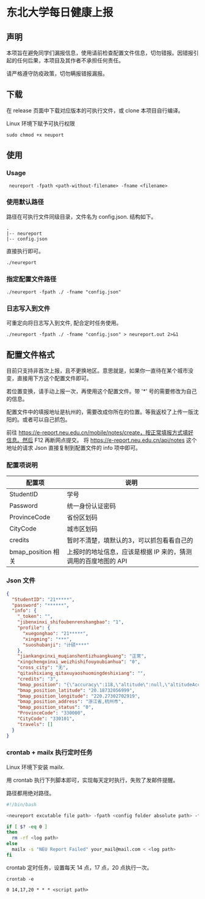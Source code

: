 # 东北大学每日健康上报

## 声明

本项旨在避免同学们漏报信息，使用请前检查配置文件信息，切勿错报。因错报引起的任何后果，本项目及其作者不承担任何责任。

请严格遵守防疫政策，切勿瞒报错报漏报。

## 下载

在 release 页面中下载对应版本的可执行文件，或 clone 本项目自行编译。

Linux 环境下赋予可执行权限

```shell
sudo chmod +x neuport
```

## 使用

### Usage

```
 neureport -fpath <path-without-filename> -fname <filename>
```

### 使用默认路径

路径在可执行文件同级目录，文件名为 config.json. 结构如下。

```tree
.
|-- neureport
|-- config.json
```

直接执行即可。

```shell
./neureport
```

### 指定配置文件路径

```shell
./neureport -fpath ./ -fname "config.json"
```

### 日志写入到文件

可重定向将日志写入到文件, 配合定时任务使用。

```
./neureport -fpath ./ -fname "config.json" > neureport.out 2>&1
```


## 配置文件格式

目前只支持非首次上报，且不更换地区。意思就是，如果你一直待在某个城市没变，直接用下方这个配置文件即可。

若位置变换，请手动上报一次，再使用这个配置文件。带 '*' 号的需要修改为自己的信息。

配置文件中的填报地址是杭州的，需要改成你所在的位置。等我返校了上传一版沈阳的。或者可以自己抓包。

前往 https://e-report.neu.edu.cn/mobile/notes/create，按正常填报方式填好信息。然后 F12 再断网点提交。 将 https://e-report.neu.edu.cn/api/notes 这个地址的请求 Json 直接复制到配置文件的 info 项中即可。

### 配置项说明

|配置项|说明|
|---|---|
|StudentID|学号|
|Password|统一身份认证密码|
|ProvinceCode|省份区划码|
|CityCode|城市区划码|
|credits|暂时不清楚，填默认的3，可以抓包看看自己的|
|bmap_position 相关|上报时的地址信息，应该是根据 IP 来的，猜测调用的百度地图的 API|

### Json 文件

```json
{
  "StudentID": "21*****",
  "password": "******",
  "info": {
    "_token": "",
    "jibenxinxi_shifoubenrenshangbao": "1",
    "profile": {
      "xuegonghao": "21*****",
      "xingming": "***",
      "suoshubanji": "计硕****"
    },
    "jiankangxinxi_muqianshentizhuangkuang": "正常",
    "xingchengxinxi_weizhishifouyoubianhua": "0",
    "cross_city": "无",
    "qitashixiang_qitaxuyaoshuomingdeshixiang": "",
    "credits": "3",
    "bmap_position": "{\"accuracy\":118,\"altitude\":null,\"altitudeAccuracy\":null,\"heading\":null,\"latitude\":30.18732056999,\"longitude\":120.27302702919,\"speed\":null,\"timestamp\":null,\"point\":{\"lng\":120.27302702919,\"lat\":303.18732056999,\"of\":\"inner\"},\"address\":{\"city\":\"杭州市\",\"city_code\":0,\"district\":\"滨江区\",\"province\":\"浙江省\",\"street\":\"滨文路\",\"street_number\":\"528号\"}}",
    "bmap_position_latitude": "20.18732056999",
    "bmap_position_longitude": "220.27302702919",
    "bmap_position_address": "浙江省,杭州市",
    "bmap_position_status": "0",
    "ProvinceCode": "330000",
    "CityCode": "330101",
    "travels": []
  }
}
```

### crontab + mailx 执行定时任务

Linux 环境下安装 mailx. 

用 crontab 执行下列脚本即可，实现每天定时执行，失败了发邮件提醒。

路径都用绝对路径。

```bash
#!/bin/bash

<neureport excutable file path> -fpath <config folder absolute path> -fname <config file name> > <log path> 2>&1

if [ $? -eq 0 ]
then
  rm -rf <log path>
else
  mailx -s "NEU Report Failed" your_mail@mail.com < <log path>
fi

```

crontab 定时任务，设置每天 14 点，17 点，20 点执行一次。

```shell
crontab -e
```

```shell
0 14,17,20 * * * <script path>
```


